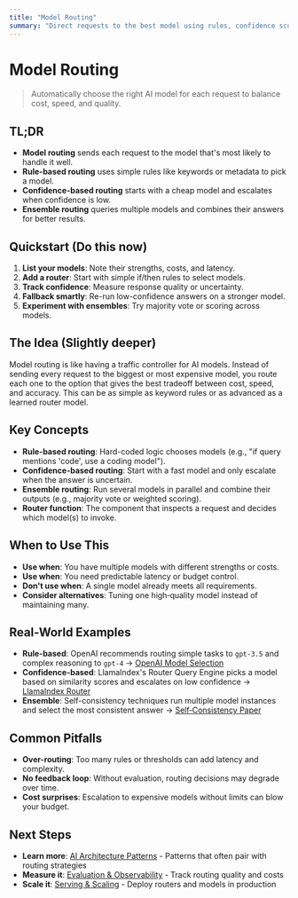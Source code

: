 ```yaml
---
title: "Model Routing"
summary: "Direct requests to the best model using rules, confidence scores, or ensembles"
---
```


# Model Routing

> Automatically choose the right AI model for each request to balance cost, speed, and quality.

## TL;DR
- **Model routing** sends each request to the model that's most likely to handle it well.
- **Rule-based routing** uses simple rules like keywords or metadata to pick a model.
- **Confidence-based routing** starts with a cheap model and escalates when confidence is low.
- **Ensemble routing** queries multiple models and combines their answers for better results.

## Quickstart (Do this now)
1. **List your models**: Note their strengths, costs, and latency.
2. **Add a router**: Start with simple if/then rules to select models.
3. **Track confidence**: Measure response quality or uncertainty.
4. **Fallback smartly**: Re-run low-confidence answers on a stronger model.
5. **Experiment with ensembles**: Try majority vote or scoring across models.

## The Idea (Slightly deeper)
Model routing is like having a traffic controller for AI models. Instead of sending every request to the biggest or most expensive model, you route each one to the option that gives the best tradeoff between cost, speed, and accuracy. This can be as simple as keyword rules or as advanced as a learned router model.

## Key Concepts
- **Rule-based routing**: Hard-coded logic chooses models (e.g., "if query mentions 'code', use a coding model").
- **Confidence-based routing**: Start with a fast model and only escalate when the answer is uncertain.
- **Ensemble routing**: Run several models in parallel and combine their outputs (e.g., majority vote or weighted scoring).
- **Router function**: The component that inspects a request and decides which model(s) to invoke.

## When to Use This
- **Use when**: You have multiple models with different strengths or costs.
- **Use when**: You need predictable latency or budget control.
- **Don't use when**: A single model already meets all requirements.
- **Consider alternatives**: Tuning one high‑quality model instead of maintaining many.

## Real-World Examples
- **Rule-based**: OpenAI recommends routing simple tasks to `gpt-3.5` and complex reasoning to `gpt-4` → [OpenAI Model Selection](https://platform.openai.com/docs/guides/text-generation/selecting-model)
- **Confidence-based**: LlamaIndex's Router Query Engine picks a model based on similarity scores and escalates on low confidence → [LlamaIndex Router](https://docs.llamaindex.ai/en/stable/module_guides/advanced/modules/query_engine/route_query_engine/)
- **Ensemble**: Self-consistency techniques run multiple model instances and select the most consistent answer → [Self‑Consistency Paper](https://arxiv.org/abs/2203.11171)

## Common Pitfalls
- **Over-routing**: Too many rules or thresholds can add latency and complexity.
- **No feedback loop**: Without evaluation, routing decisions may degrade over time.
- **Cost surprises**: Escalation to expensive models without limits can blow your budget.

## Next Steps
- **Learn more**: [AI Architecture Patterns](ai-architecture-topics/ai-architecture-patterns.md) - Patterns that often pair with routing strategies
- **Measure it**: [Evaluation & Observability](ai-architecture-topics/evaluation-and-observability.md) - Track routing quality and costs
- **Scale it**: [Serving & Scaling](ai-architecture-topics/serving-and-scaling.md) - Deploy routers and models in production

